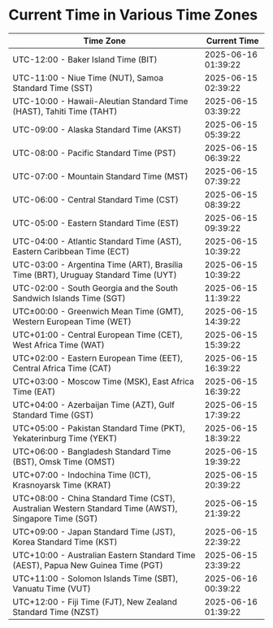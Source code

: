 # Current Time in Various Time Zones

| Time Zone | Current Time |
|-----------|--------------|
| UTC-12:00 - Baker Island Time (BIT) | 2025-06-16 01:39:22 |
| UTC-11:00 - Niue Time (NUT), Samoa Standard Time (SST) | 2025-06-15 02:39:22 |
| UTC-10:00 - Hawaii-Aleutian Standard Time (HAST), Tahiti Time (TAHT) | 2025-06-15 03:39:22 |
| UTC-09:00 - Alaska Standard Time (AKST) | 2025-06-15 05:39:22 |
| UTC-08:00 - Pacific Standard Time (PST) | 2025-06-15 06:39:22 |
| UTC-07:00 - Mountain Standard Time (MST) | 2025-06-15 07:39:22 |
| UTC-06:00 - Central Standard Time (CST) | 2025-06-15 08:39:22 |
| UTC-05:00 - Eastern Standard Time (EST) | 2025-06-15 09:39:22 |
| UTC-04:00 - Atlantic Standard Time (AST), Eastern Caribbean Time (ECT) | 2025-06-15 10:39:22 |
| UTC-03:00 - Argentina Time (ART), Brasília Time (BRT), Uruguay Standard Time (UYT) | 2025-06-15 10:39:22 |
| UTC-02:00 - South Georgia and the South Sandwich Islands Time (SGT) | 2025-06-15 11:39:22 |
| UTC±00:00 - Greenwich Mean Time (GMT), Western European Time (WET) | 2025-06-15 14:39:22 |
| UTC+01:00 - Central European Time (CET), West Africa Time (WAT) | 2025-06-15 15:39:22 |
| UTC+02:00 - Eastern European Time (EET), Central Africa Time (CAT) | 2025-06-15 16:39:22 |
| UTC+03:00 - Moscow Time (MSK), East Africa Time (EAT) | 2025-06-15 16:39:22 |
| UTC+04:00 - Azerbaijan Time (AZT), Gulf Standard Time (GST) | 2025-06-15 17:39:22 |
| UTC+05:00 - Pakistan Standard Time (PKT), Yekaterinburg Time (YEKT) | 2025-06-15 18:39:22 |
| UTC+06:00 - Bangladesh Standard Time (BST), Omsk Time (OMST) | 2025-06-15 19:39:22 |
| UTC+07:00 - Indochina Time (ICT), Krasnoyarsk Time (KRAT) | 2025-06-15 20:39:22 |
| UTC+08:00 - China Standard Time (CST), Australian Western Standard Time (AWST), Singapore Time (SGT) | 2025-06-15 21:39:22 |
| UTC+09:00 - Japan Standard Time (JST), Korea Standard Time (KST) | 2025-06-15 22:39:22 |
| UTC+10:00 - Australian Eastern Standard Time (AEST), Papua New Guinea Time (PGT) | 2025-06-15 23:39:22 |
| UTC+11:00 - Solomon Islands Time (SBT), Vanuatu Time (VUT) | 2025-06-16 00:39:22 |
| UTC+12:00 - Fiji Time (FJT), New Zealand Standard Time (NZST) | 2025-06-16 01:39:22 |
